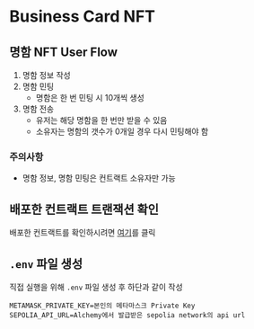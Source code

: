 # Business Card NFT

## 명함 NFT User Flow

1. 명함 정보 작성
2. 명함 민팅
   - 명함은 한 번 민팅 시 10개씩 생성
3. 명함 전송
   - 유저는 해당 명함을 한 번만 받을 수 있음
   - 소유자는 명함의 갯수가 0개일 경우 다시 민팅해야 함

### 주의사항

- 명함 정보, 명함 민팅은 컨트랙트 소유자만 가능

## 배포한 컨트랙트 트랜잭션 확인

배포한 컨트랙트를 확인하시려면 [여기](https://sepolia.etherscan.io/address/0x0ebc4ca2a27297882163a760b5a095373793beeb)를 클릭

## `.env` 파일 생성

직접 실행을 위해 `.env` 파일 생성 후 하단과 같이 작성

```
METAMASK_PRIVATE_KEY=본인의 메타마스크 Private Key
SEPOLIA_API_URL=Alchemy에서 발급받은 sepolia network의 api url
```

